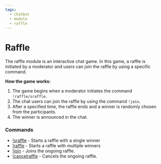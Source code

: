 ```yaml
---
tags:
  - chatbot
  - module
  - raffle
---
```


# Raffle

The raffle module is an interactive chat game. In this game, a raffle is initiated by a moderator and users can join the raffle by using a specific command.

**How the game works:**

1. The game begins when a moderator initiates the command `!raffle/sraffle`.
2. The chat users can join the raffle by using the command `!join`.
3. After a specified time, the raffle ends and a winner is randomly chosen from the participants.
4. The winner is announced in the chat.

### Commands

- [!sraffle](/chatbot/commands/default/sraffle) - Starts a raffle with a single winner
- [!raffle](/chatbot/commands/default/raffle) - Starts a raffle with multiple winners
- [!join](/chatbot/commands/default/join) - Joins the ongoing raffle.
- [!cancelraffle](/chatbot/commands/default/cancelraffle) - Cancels the ongoing raffle.
